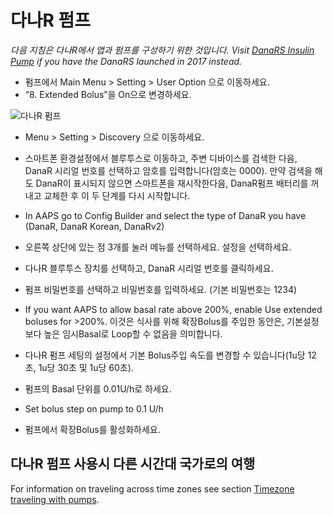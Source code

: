 # 다나R 펌프

*다음 지침은 다나R에서 앱과 펌프를 구성하기 위한 것입니다. Visit [DanaRS Insulin Pump](./DanaRS-Insulin-Pump.md) if you have the DanaRS launched in 2017 instead.*

* 펌프에서 Main Menu > Setting > User Option 으로 이동하세요.
* “8. Extended Bolus”을 On으로 변경하세요. 

![다나R 펌프](../images/danar1.png)

* Menu > Setting > Discovery 으로 이동하세요.
* 스마트폰 환경설정에서 블루투스로 이동하고, 주변 디바이스를 검색한 다음, DanaR 시리얼 번호를 선택하고 암호를 입력합니다(암호는 0000). 만약 검색을 해도 DanaR이 표시되지 않으면 스마트폰을 재시작한다음, DanaR펌프 배터리를 꺼내고 교체한 후 이 두 단계를 다시 시작합니다.

* In AAPS go to Config Builder and select the type of DanaR you have (DanaR, DanaR Korean, DanaRv2)

* 오른쪽 상단에 있는 점 3개를 눌러 메뉴를 선택하세요. 설정을 선택하세요.
* 다나R 블루투스 장치를 선택하고, DanaR 시리얼 번호를 클릭하세요.
* 펌프 비밀번호를 선택하고 비밀번호를 입력하세요. (기본 비밀번호는 1234)
* If you want AAPS to allow basal rate above 200%, enable Use extended boluses for >200%. 이것은 식사를 위해 확장Bolus를 주입한 동안은, 기본설정보다 높은 임시Basal로 Loop할 수 없음을 의미합니다.
* 다나R 펌프 세팅의 설정에서 기본 Bolus주입 속도를 변경할 수 있습니다(1u당 12초, 1u당 30초 및 1u당 60초).
* 펌프의 Basal 단위를 0.01U/h로 하세요.
* Set bolus step on pump to 0.1 U/h
* 펌프에서 확장Bolus를 활성화하세요.

## 다나R 펌프 사용시 다른 시간대 국가로의 여행

For information on traveling across time zones see section [Timezone traveling with pumps](../Usage/Timezone-traveling.md#danarv2-danars).